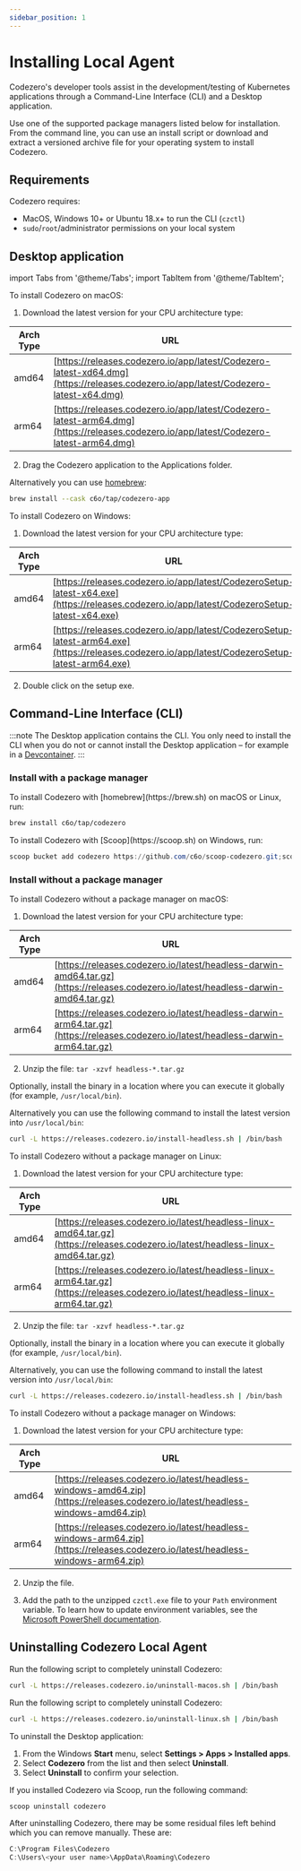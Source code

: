 ```yaml
---
sidebar_position: 1
---
```


# Installing Local Agent

Codezero's developer tools assist in the development/testing of Kubernetes applications through a Command-Line Interface (CLI) and a Desktop application.

Use one of the supported package managers listed below for installation. From the command line, you can use an install script or download and extract a versioned archive file for your operating system to install Codezero.

## Requirements

Codezero requires:

- MacOS, Windows 10+ or Ubuntu 18.x+ to run the CLI (`czctl`)
- `sudo`/`root`/administrator permissions on your local system

## Desktop application

import Tabs from '@theme/Tabs';
import TabItem from '@theme/TabItem';

<Tabs>
<TabItem value="macos" label="macOS" default>
   To install Codezero on macOS:

   1. Download the latest version for your CPU architecture type:

   | Arch Type | URL                                                                                                                                    |
   | --------- | -------------------------------------------------------------------------------------------------------------------------------------- |
   | amd64     | [https://releases.codezero.io/app/latest/Codezero-latest-xd64.dmg](https://releases.codezero.io/app/latest/Codezero-latest-x64.dmg)    |
   | arm64     | [https://releases.codezero.io/app/latest/Codezero-latest-arm64.dmg](https://releases.codezero.io/app/latest/Codezero-latest-arm64.dmg) |

   2. Drag the Codezero application to the Applications folder.

   Alternatively you can use [homebrew](https://brew.sh):

   ```bash
   brew install --cask c6o/tap/codezero-app
   ```

</TabItem>
<TabItem value="windows" label="Windows">
   To install Codezero on Windows:

   1. Download the latest version for your CPU architecture type:

   | Arch Type | URL                                                                                                                                              |
   | --------- | ------------------------------------------------------------------------------------------------------------------------------------------------ |
   | amd64     | [https://releases.codezero.io/app/latest/CodezeroSetup-latest-x64.exe](https://releases.codezero.io/app/latest/CodezeroSetup-latest-x64.exe)     |
   | arm64     | [https://releases.codezero.io/app/latest/CodezeroSetup-latest-arm64.exe](https://releases.codezero.io/app/latest/CodezeroSetup-latest-arm64.exe) |

   2. Double click on the setup exe.
</TabItem>

</Tabs>

## Command-Line Interface (CLI)

:::note
The Desktop application contains the CLI. You only need to install the CLI when you do not or cannot install the Desktop application – for example in a [Devcontainer](https://containers.dev/).
:::

### Install with a package manager

<Tabs>
<TabItem value="homebrew" label="Homebrew" default>
   To install Codezero with [homebrew](https://brew.sh) on macOS or Linux, run:

   ```bash
   brew install c6o/tap/codezero
   ```

</TabItem>
<TabItem value="scoop" label="Scoop">
   To install Codezero with [Scoop](https://scoop.sh) on Windows, run:

   ```powershell
   scoop bucket add codezero https://github.com/c6o/scoop-codezero.git;scoop install codezero
   ```

</TabItem>
</Tabs>

### Install without a package manager

<Tabs>
<TabItem value="macos" label="macOS" default>
   To install Codezero without a package manager on macOS:

   1. Download the latest version for your CPU architecture type:

   | Arch Type | URL                                                             |
   | --------- | --------------------------------------------------------------- |
   | amd64     | [https://releases.codezero.io/latest/headless-darwin-amd64.tar.gz](https://releases.codezero.io/latest/headless-darwin-amd64.tar.gz) |
   | arm64     | [https://releases.codezero.io/latest/headless-darwin-arm64.tar.gz](https://releases.codezero.io/latest/headless-darwin-arm64.tar.gz) |

   2. Unzip the file: `tar -xzvf headless-*.tar.gz`

   Optionally, install the binary in a location where you can execute it globally (for example, `/usr/local/bin`).

   Alternatively you can use the following command to install the latest version into `/usr/local/bin`:

   ```bash
   curl -L https://releases.codezero.io/install-headless.sh | /bin/bash
   ```

</TabItem>
<TabItem value="linux" label="Linux">
   To install Codezero without a package manager on Linux:

   1. Download the latest version for your CPU architecture type:

   | Arch Type | URL                                                             |
   | --------- | --------------------------------------------------------------- |
   | amd64     | [https://releases.codezero.io/latest/headless-linux-amd64.tar.gz](https://releases.codezero.io/latest/headless-linux-amd64.tar.gz)  |
   | arm64     | [https://releases.codezero.io/latest/headless-linux-arm64.tar.gz](https://releases.codezero.io/latest/headless-linux-arm64.tar.gz)  |

   2. Unzip the file: `tar -xzvf headless-*.tar.gz`

   Optionally, install the binary in a location where you can execute it globally (for example, `/usr/local/bin`).

   Alternatively, you can use the following command to install the latest version into `/usr/local/bin`:

   ```bash
   curl -L https://releases.codezero.io/install-headless.sh | /bin/bash
   ```

</TabItem>
<TabItem value="windows" label="Windows">
   To install Codezero without a package manager on Windows:

   1. Download the latest version for your CPU architecture type:

   | Arch Type | URL                                                            |
   | --------- | -------------------------------------------------------------- |
   | amd64     | [https://releases.codezero.io/latest/headless-windows-amd64.zip](https://releases.codezero.io/latest/headless-windows-amd64.zip) |
   | arm64     | [https://releases.codezero.io/latest/headless-windows-arm64.zip](https://releases.codezero.io/latest/headless-windows-arm64.zip) |

   2. Unzip the file.

   3. Add the path to the unzipped `czctl.exe` file to your `Path` environment variable.
      To learn how to update environment variables, see the
      [Microsoft PowerShell documentation](https://learn.microsoft.com/en-us/powershell/module/microsoft.powershell.core/about/about_environment_variables?view=powershell-7.3#saving-changes-to-environment-variables).
</TabItem>

</Tabs>

## Uninstalling Codezero Local Agent

<Tabs>
<TabItem value="macos" label="macOS" default>
Run the following script to completely uninstall Codezero:

```bash
curl -L https://releases.codezero.io/uninstall-macos.sh | /bin/bash
```

</TabItem>
<TabItem value="linux" label="Linux">

Run the following script to completely uninstall Codezero:

```bash
curl -L https://releases.codezero.io/uninstall-linux.sh | /bin/bash
```

</TabItem>
<TabItem value="windows" label="Windows">
To uninstall the Desktop application:

1. From the Windows **Start** menu, select **Settings > Apps > Installed apps**.
1. Select **Codezero** from the list and then select **Uninstall**.
1. Select **Uninstall** to confirm your selection.

If you installed Codezero via Scoop, run the following command:

```powershell
scoop uninstall codezero
```

After uninstalling Codezero, there may be some residual files left behind which you can remove manually. These are:

```powershell
C:\Program Files\Codezero
C:\Users\<your user name>\AppData\Roaming\Codezero
```

</TabItem>
</Tabs>
